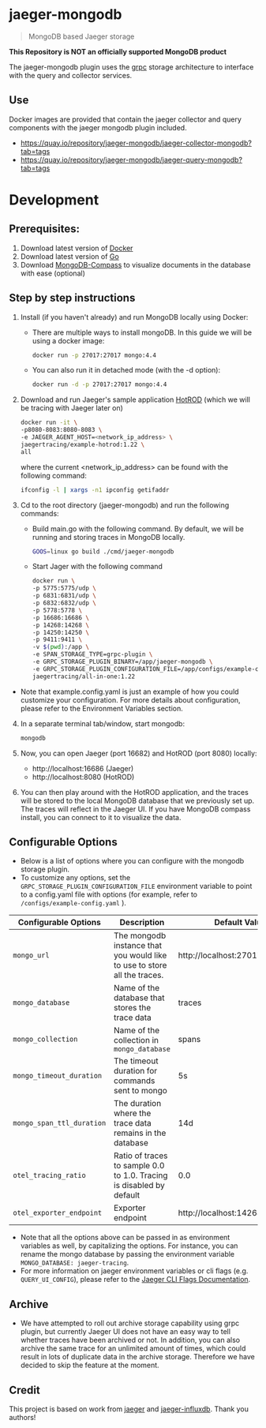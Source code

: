 # jaeger-mongodb 

> MongoDB based Jaeger storage

**This Repository is NOT an officially supported MongoDB product**

The jaeger-mongodb plugin uses the [grpc] storage architecture to interface with the query and collector services.

## Use

Docker images are provided that contain the jaeger collector and query components with the jaeger mongodb plugin included.

* https://quay.io/repository/jaeger-mongodb/jaeger-collector-mongodb?tab=tags 
* https://quay.io/repository/jaeger-mongodb/jaeger-query-mongodb?tab=tags

# Development

## Prerequisites:
1. Download latest version of [Docker]
2. Download latest version of [Go]
3. Download [MongoDB-Compass] to visualize documents in the database with ease (optional)

## Step by step instructions
1. Install (if you haven't already) and run MongoDB locally using Docker:
   - There are multiple ways to install mongoDB. In this guide we will be using a docker image:
        ```bash
        docker run -p 27017:27017 mongo:4.4
        ```
    - You can also run it in detached mode (with the -d option):
        ```bash
        docker run -d -p 27017:27017 mongo:4.4
        ```
2. Download and run Jaeger's sample application [HotROD] (which we will be tracing with Jaeger later on)

    ```bash
    docker run -it \
    -p8080-8083:8080-8083 \
    -e JAEGER_AGENT_HOST=<network_ip_address> \
    jaegertracing/example-hotrod:1.22 \
    all
    ```
    where the current <network_ip_address> can be found with the following command:

    ```bash
    ifconfig -l | xargs -n1 ipconfig getifaddr
    ```
   
3. Cd to the root directory (jaeger-mongodb) and run the following commands:
   - Build main.go with the following command. By default, we will be running and storing traces in MongoDB locally.
        ```bash
        GOOS=linux go build ./cmd/jaeger-mongodb
        ```
   - Start Jager with the following command
        ```bash
        docker run \
        -p 5775:5775/udp \
        -p 6831:6831/udp \
        -p 6832:6832/udp \
        -p 5778:5778 \
        -p 16686:16686 \
        -p 14268:14268 \
        -p 14250:14250 \
        -p 9411:9411 \
        -v $(pwd):/app \
        -e SPAN_STORAGE_TYPE=grpc-plugin \
        -e GRPC_STORAGE_PLUGIN_BINARY=/app/jaeger-mongodb \
        -e GRPC_STORAGE_PLUGIN_CONFIGURATION_FILE=/app/configs/example-config.yaml \
        jaegertracing/all-in-one:1.22
        ```
- Note that example.config.yaml is just an example of how you could customize your configuration. For more details about configuration, please refer to the Environment Variables section.
  
4. In a separate terminal tab/window, start mongodb:
    ```bash
    mongodb
    ```

5. Now, you can open Jaeger (port 16682) and HotROD (port 8080) locally:
   - http://localhost:16686 (Jaeger)
   - http://localhost:8080 (HotROD)


6. You can then play around with the HotROD application, and the traces will be stored to the local MongoDB database that we previously set up. The traces will reflect in the Jaeger UI. If you have MongoDB compass install, you can connect to it to visualize the data.

## Configurable Options
- Below is a list of options where you can configure with the mongodb storage plugin.
- To customize any options, set the `GRPC_STORAGE_PLUGIN_CONFIGURATION_FILE` environment variable to point to a config.yaml file with options (for example, refer to `/configs/example-config.yaml` ).

|Configurable Options | Description                                                             | Default Value                     |
| -----------         |-------------------------------------------------------------------------|-----------------------------------|
| `mongo_url`| The mongodb instance that you would like to use to store all the traces. | http://localhost:27017            |
| `mongo_database` | Name of the database that stores the trace data                         | traces                            | 
| `mongo_collection` | Name of the collection in `mongo_database`                              | spans                             |
| `mongo_timeout_duration` | The timeout duration for commands sent to mongo                         | 5s                                |
| `mongo_span_ttl_duration` | The duration where the trace data remains in the database               | 14d                               |
| `otel_tracing_ratio` | Ratio of traces to sample 0.0 to 1.0. Tracing is disabled by default    | 0.0                               |
| `otel_exporter_endpoint` | Exporter endpoint                                                       | http://localhost:14268/api/traces |

- Note that all the options above can be passed in as environment variables as well, by capitalizing the options. For instance, you can rename the mongo database by passing the environment variable `MONGO_DATABASE: jaeger-tracing`.
- For more information on jaeger environment variables or cli flags (e.g. `QUERY_UI_CONFIG`), please refer to the [Jaeger CLI Flags Documentation].

## Archive
- We have attempted to roll out archive storage capability using grpc plugin, but currently Jaeger UI does not have an easy way to tell whether traces have been archived or not. In addition, you can also archive the same trace for an unlimited amount of times, which could result in lots of duplicate data in the archive storage. Therefore we have decided to skip the feature at the moment.
  
## Credit

This project is based on work from [jaeger] and [jaeger-influxdb]. Thank you authors!

[jaeger]: https://github.com/jaegertracing/jaeger/
[jaeger-influxdb]: https://github.com/influxdata/jaeger-influxdbjaeger-mongodb
[Docker]: https://www.docker.com/products/docker-desktop
[Go]: https://golang.org/doc/install
[MongoDB-Compass]: https://www.mongodb.com/products/compass
[HotROD]: https://github.com/jaegertracing/jaeger/tree/master/examples/hotrod
[grpc]: https://github.com/jaegertracing/jaeger/tree/master/plugin/storage/grpc
[Jaeger CLI Flags Documentation]: https://www.jaegertracing.io/docs/1.23/cli/
